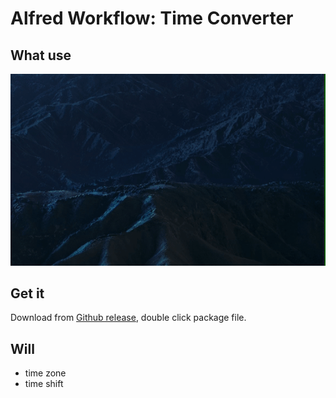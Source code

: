 # Alfred Workflow: Time Converter

## What use
![demo-basic](docs/demo-basic.gif)

## Get it
Download from [Github release](https://github.com/rexzhang/alfred-workflow-time-converter/releases), double click package file.

## Will
- time zone
- time shift
